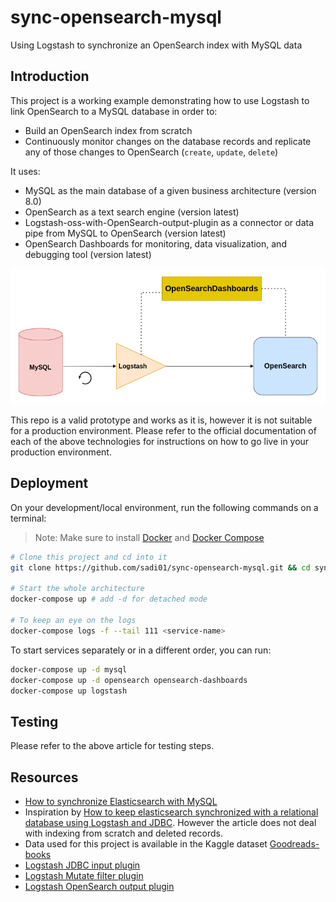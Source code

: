 # sync-opensearch-mysql
Using Logstash to synchronize an OpenSearch index with MySQL data

## Introduction

This project is a working example demonstrating how to use Logstash to link OpenSearch to a MySQL database in order to:
- Build an OpenSearch index from scratch
- Continuously monitor changes on the database records and replicate any of those changes to OpenSearch (`create`, `update`, `delete`)

It uses:
- MySQL as the main database of a given business architecture (version 8.0)
- OpenSearch as a text search engine (version latest)
- Logstash-oss-with-OpenSearch-output-plugin as a connector or data pipe from MySQL to OpenSearch (version latest)
- OpenSearch Dashboards for monitoring, data visualization, and debugging tool (version latest)

![Architecture of this project](./docs/sync-opensearch-mysql.png)

This repo is a valid prototype and works as it is, however it is not suitable for a production environment. Please refer to the official documentation of each of the above technologies for instructions on how to go live in your production environment.

## Deployment
On your development/local environment, run the following commands on a terminal:

> Note: Make sure to install [Docker](https://docs.docker.com/get-docker/) and [Docker Compose](https://docs.docker.com/compose/install/)

```bash
# Clone this project and cd into it
git clone https://github.com/sadi01/sync-opensearch-mysql.git && cd sync-opensearch-mysql

# Start the whole architecture
docker-compose up # add -d for detached mode

# To keep an eye on the logs
docker-compose logs -f --tail 111 <service-name>
```

To start services separately or in a different order, you can run:
```bash
docker-compose up -d mysql
docker-compose up -d opensearch opensearch-dashboards
docker-compose up logstash
```

## Testing
Please refer to the above article for testing steps.

## Resources
- [How to synchronize Elasticsearch with MySQL](https://towardsdatascience.com/how-to-synchronize-elasticsearch-with-mysql-ed32fc57b339)
- Inspiration by [How to keep elasticsearch synchronized with a relational database using Logstash and JDBC](https://www.elastic.co/blog/how-to-keep-elasticsearch-synchronized-with-a-relational-database-using-logstash). However the article does not deal with indexing from scratch and deleted records.
- Data used for this project is available in the Kaggle dataset [Goodreads-books](https://www.kaggle.com/jealousleopard/goodreadsbooks)
- [Logstash JDBC input plugin](https://www.elastic.co/guide/en/logstash/current/plugins-inputs-jdbc.html)
- [Logstash Mutate filter plugin](https://www.elastic.co/guide/en/logstash/current/plugins-filters-mutate.html)
- [Logstash OpenSearch output plugin](https://opensearch.org/docs/latest/clients/logstash/index)
